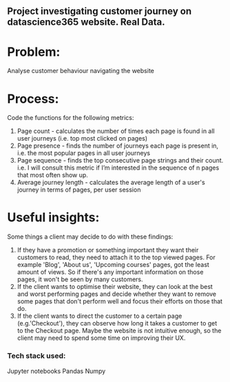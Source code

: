 ## Project investigating customer journey on datascience365 website. Real Data.

# Problem:
Analyse customer behaviour navigating the website

# Process:
Code the functions for the following metrics:
1. Page count - calculates the number of times each page is found in all user journeys (i.e. top most clicked on pages)
2. Page presence - finds the number of journeys each page is present in, i.e. the most popular pages in all user journeys
3. Page sequence - finds the top consecutive page strings and their count.
i.e. I will consult this metric if I’m interested in the sequence of n pages that most often show up.
5. Average journey length - calculates the average length of a user's journey in terms of pages, per user session

# Useful insights:
Some things a client may decide to do with these findings:
1. If they have a promotion or something important they want their customers to read, they need to attach it to the top viewed pages.
For example 'Blog', 'About us', 'Upcoming courses' pages, got the least amount of views. So if there's any important information on those pages, it won't be seen by many customers.
2. If the client wants to optimise their website, they can look at the best and worst performing pages and decide whether they want to remove some pages that don't perform well and focus their efforts on those that do.
3. If the client wants to direct the customer to a certain page (e.g.'Checkout'), they can observe how long it takes a customer to get to the Checkout page. Maybe the website is not intuitive enough, so the client may need to spend some time on improving their UX.


### Tech stack used:
Jupyter notebooks
Pandas
Numpy
